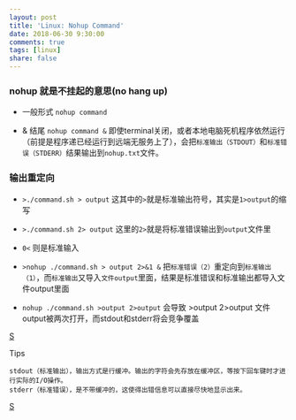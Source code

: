 ```yaml
---
layout: post
title: 'Linux: Nohup Command'
date: 2018-06-30 9:30:00
comments: true
tags: [linux]
share: false
---
```


### nohup 就是不挂起的意思(no hang up)

- 一般形式
`nohup command`

- & 结尾
`nohup command &` 即使terminal关闭，或者本地电脑死机程序依然运行（前提是程序递已经运行到远端无服务上了），会把`标准输出（STDOUT）`和`标准错误（STDERR）`结果输出到`nohup.txt`文件。

### 输出重定向
- `>./command.sh > output` 这其中的`>`就是标准输出符号，其实是`1>output`的缩写

- `>./command.sh 2> output` 这里的`2>`就是将标准错误输出到`output`文件里
- `0<` 则是标准输入

- `>nohup ./command.sh > output 2>&1 &` 把`标准错误（2）`重定向到`标准输出（1）`，而`标准输出`又导入`文件output`里面，结果是标准错误和标准输出都导入文件output里面

- `nohup ./command.sh >output 2>output` 会导致 >output 2>output 文件output被两次打开，而stdout和stderr将会竞争覆盖

[S](https://www.jianshu.com/p/b5118b70ee1a)

Tips
```
stdout（标准输出），输出方式是行缓冲。输出的字符会先存放在缓冲区，等按下回车键时才进行实际的I/O操作。
stderr（标准错误），是不带缓冲的，这使得出错信息可以直接尽快地显示出来。
```
[S](https://blog.csdn.net/sanjiye/article/details/72796830)
